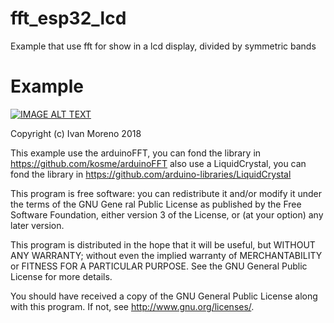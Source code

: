 # fft_esp32_lcd
  Example that use fft for show in a lcd display, divided by symmetric bands
 
  
# Example

[![IMAGE ALT TEXT](http://img.youtube.com/vi/qwlk2bneMw0/0.jpg)](http://www.youtube.com/watch?v=qwlk2bneMw0 "Audio spectrum analyzer with esp32 and lcd 4x20")

  Copyright (c) Ivan Moreno 2018
  
  This example use the arduinoFFT, you can fond the library in https://github.com/kosme/arduinoFFT
  also use a LiquidCrystal, you can fond the library in https://github.com/arduino-libraries/LiquidCrystal

  This program is free software: you can redistribute it and/or modify
  it under the terms of the GNU Gene ral Public License as published by
  the Free Software Foundation, either version 3 of the License, or
  (at your option) any later version.

  This program is distributed in the hope that it will be useful,
  but WITHOUT ANY WARRANTY; without even the implied warranty of
  MERCHANTABILITY or FITNESS FOR A PARTICULAR PURPOSE.  See the
  GNU General Public License for more details.

  You should have received a copy of the GNU General Public License
  along with this program.  If not, see <http://www.gnu.org/licenses/>.
